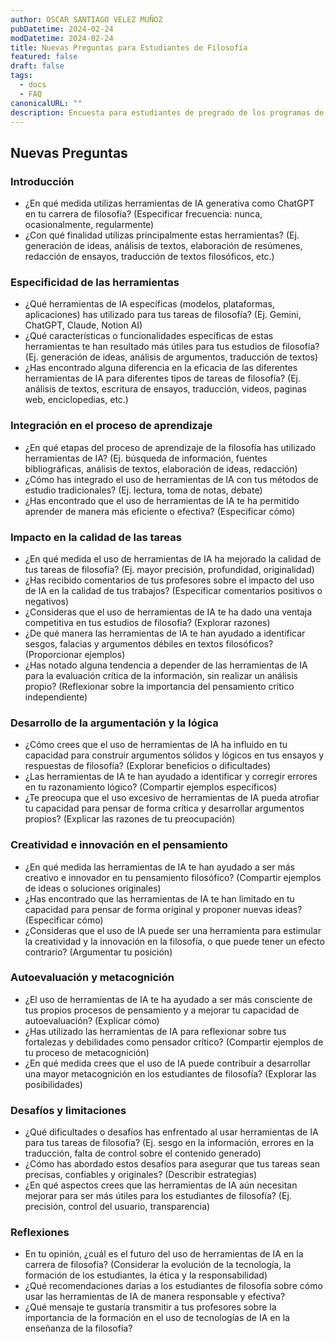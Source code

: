 ```yaml
---
author: OSCAR SANTIAGO VELEZ MUÑOZ
pubDatetime: 2024-02-24
modDatetime: 2024-02-24
title: Nuevas Preguntas para Estudiantes de Filosofía
featured: false
draft: false
tags:
  - docs
  - FAQ
canonicalURL: ""
description: Encuesta para estudiantes de pregrado de los programas de Filosofía en las principales universidades de Cali
---
```


## Nuevas Preguntas

### Introducción

- ¿En qué medida utilizas herramientas de IA generativa como ChatGPT en tu carrera de filosofía? (Especificar frecuencia: nunca, ocasionalmente, regularmente)
- ¿Con qué finalidad utilizas principalmente estas herramientas? (Ej. generación de ideas, análisis de textos, elaboración de resúmenes, redacción de ensayos, traducción de textos filosóficos, etc.)

### Especificidad de las herramientas

- ¿Qué herramientas de IA específicas (modelos, plataformas, aplicaciones) has utilizado para tus tareas de filosofía? (Ej. Gemini, ChatGPT, Claude, Notion AI)
- ¿Qué características o funcionalidades específicas de estas herramientas te han resultado más útiles para tus estudios de filosofía? (Ej. generación de ideas, análisis de argumentos, traducción de textos)
- ¿Has encontrado alguna diferencia en la eficacia de las diferentes herramientas de IA para diferentes tipos de tareas de filosofía? (Ej. análisis de textos, escritura de ensayos, traducción, videos, paginas web, enciclopedias, etc.)

### Integración en el proceso de aprendizaje

- ¿En qué etapas del proceso de aprendizaje de la filosofía has utilizado herramientas de IA? (Ej. búsqueda de información, fuentes bibliográficas, análisis de textos, elaboración de ideas, redacción)
- ¿Cómo has integrado el uso de herramientas de IA con tus métodos de estudio tradicionales? (Ej. lectura, toma de notas, debate)
- ¿Has encontrado que el uso de herramientas de IA te ha permitido aprender de manera más eficiente o efectiva? (Especificar cómo)

### Impacto en la calidad de las tareas

- ¿En qué medida el uso de herramientas de IA ha mejorado la calidad de tus tareas de filosofía? (Ej. mayor precisión, profundidad, originalidad)
- ¿Has recibido comentarios de tus profesores sobre el impacto del uso de IA en la calidad de tus trabajos? (Especificar comentarios positivos o negativos)
- ¿Consideras que el uso de herramientas de IA te ha dado una ventaja competitiva en tus estudios de filosofía? (Explorar razones)
- ¿De qué manera las herramientas de IA te han ayudado a identificar sesgos, falacias y argumentos débiles en textos filosóficos? (Proporcionar ejemplos)
- ¿Has notado alguna tendencia a depender de las herramientas de IA para la evaluación crítica de la información, sin realizar un análisis propio? (Reflexionar sobre la importancia del pensamiento crítico independiente)

### Desarrollo de la argumentación y la lógica

- ¿Cómo crees que el uso de herramientas de IA ha influido en tu capacidad para construir argumentos sólidos y lógicos en tus ensayos y respuestas de filosofía? (Explorar beneficios o dificultades)
- ¿Las herramientas de IA te han ayudado a identificar y corregir errores en tu razonamiento lógico? (Compartir ejemplos específicos)
- ¿Te preocupa que el uso excesivo de herramientas de IA pueda atrofiar tu capacidad para pensar de forma crítica y desarrollar argumentos propios? (Explicar las razones de tu preocupación)

### Creatividad e innovación en el pensamiento

- ¿En qué medida las herramientas de IA te han ayudado a ser más creativo e innovador en tu pensamiento filosófico? (Compartir ejemplos de ideas o soluciones originales)
- ¿Has encontrado que las herramientas de IA te han limitado en tu capacidad para pensar de forma original y proponer nuevas ideas? (Especificar cómo)
- ¿Consideras que el uso de IA puede ser una herramienta para estimular la creatividad y la innovación en la filosofía, o que puede tener un efecto contrario? (Argumentar tu posición)

### Autoevaluación y metacognición

- ¿El uso de herramientas de IA te ha ayudado a ser más consciente de tus propios procesos de pensamiento y a mejorar tu capacidad de autoevaluación? (Explicar cómo)
- ¿Has utilizado las herramientas de IA para reflexionar sobre tus fortalezas y debilidades como pensador crítico? (Compartir ejemplos de tu proceso de metacognición)
- ¿En qué medida crees que el uso de IA puede contribuir a desarrollar una mayor metacognición en los estudiantes de filosofía? (Explorar las posibilidades)

### Desafíos y limitaciones

- ¿Qué dificultades o desafíos has enfrentado al usar herramientas de IA para tus tareas de filosofía? (Ej. sesgo en la información, errores en la traducción, falta de control sobre el contenido generado)
- ¿Cómo has abordado estos desafíos para asegurar que tus tareas sean precisas, confiables y originales? (Describir estrategias)
- ¿En qué aspectos crees que las herramientas de IA aún necesitan mejorar para ser más útiles para los estudiantes de filosofía? (Ej. precisión, control del usuario, transparencia)

### Reflexiones

- En tu opinión, ¿cuál es el futuro del uso de herramientas de IA en la carrera de filosofía? (Considerar la evolución de la tecnología, la formación de los estudiantes, la ética y la responsabilidad)
- ¿Qué recomendaciones darías a los estudiantes de filosofía sobre cómo usar las herramientas de IA de manera responsable y efectiva?
- ¿Qué mensaje te gustaría transmitir a tus profesores sobre la importancia de la formación en el uso de tecnologías de IA en la enseñanza de la filosofía?

